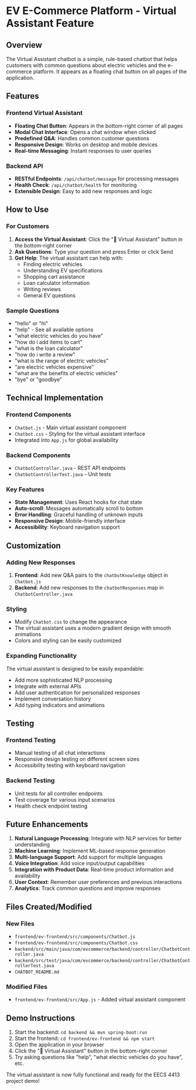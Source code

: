 # EV E-Commerce Platform - Virtual Assistant Feature

## Overview
The Virtual Assistant chatbot is a simple, rule-based chatbot that helps customers with common questions about electric vehicles and the e-commerce platform. It appears as a floating chat button on all pages of the application.

## Features

### Frontend Virtual Assistant
- **Floating Chat Button**: Appears in the bottom-right corner of all pages
- **Modal Chat Interface**: Opens a chat window when clicked
- **Predefined Q&A**: Handles common customer questions
- **Responsive Design**: Works on desktop and mobile devices
- **Real-time Messaging**: Instant responses to user queries

### Backend API
- **RESTful Endpoints**: `/api/chatbot/message` for processing messages
- **Health Check**: `/api/chatbot/health` for monitoring
- **Extensible Design**: Easy to add new responses and logic

## How to Use

### For Customers
1. **Access the Virtual Assistant**: Click the "💬 Virtual Assistant" button in the bottom-right corner
2. **Ask Questions**: Type your question and press Enter or click Send
3. **Get Help**: The virtual assistant can help with:
   - Finding electric vehicles
   - Understanding EV specifications
   - Shopping cart assistance
   - Loan calculator information
   - Writing reviews
   - General EV questions

### Sample Questions
- "hello" or "hi"
- "help" - See all available options
- "what electric vehicles do you have"
- "how do i add items to cart"
- "what is the loan calculator"
- "how do i write a review"
- "what is the range of electric vehicles"
- "are electric vehicles expensive"
- "what are the benefits of electric vehicles"
- "bye" or "goodbye"

## Technical Implementation

### Frontend Components
- `Chatbot.js` - Main virtual assistant component
- `Chatbot.css` - Styling for the virtual assistant interface
- Integrated into `App.js` for global availability

### Backend Components
- `ChatbotController.java` - REST API endpoints
- `ChatbotControllerTest.java` - Unit tests

### Key Features
- **State Management**: Uses React hooks for chat state
- **Auto-scroll**: Messages automatically scroll to bottom
- **Error Handling**: Graceful handling of unknown inputs
- **Responsive Design**: Mobile-friendly interface
- **Accessibility**: Keyboard navigation support

## Customization

### Adding New Responses
1. **Frontend**: Add new Q&A pairs to the `chatbotKnowledge` object in `Chatbot.js`
2. **Backend**: Add new responses to the `chatbotResponses` map in `ChatbotController.java`

### Styling
- Modify `Chatbot.css` to change the appearance
- The virtual assistant uses a modern gradient design with smooth animations
- Colors and styling can be easily customized

### Expanding Functionality
The virtual assistant is designed to be easily expandable:
- Add more sophisticated NLP processing
- Integrate with external APIs
- Add user authentication for personalized responses
- Implement conversation history
- Add typing indicators and animations

## Testing

### Frontend Testing
- Manual testing of all chat interactions
- Responsive design testing on different screen sizes
- Accessibility testing with keyboard navigation

### Backend Testing
- Unit tests for all controller endpoints
- Test coverage for various input scenarios
- Health check endpoint testing

## Future Enhancements

1. **Natural Language Processing**: Integrate with NLP services for better understanding
2. **Machine Learning**: Implement ML-based response generation
3. **Multi-language Support**: Add support for multiple languages
4. **Voice Integration**: Add voice input/output capabilities
5. **Integration with Product Data**: Real-time product information and availability
6. **User Context**: Remember user preferences and previous interactions
7. **Analytics**: Track common questions and improve responses

## Files Created/Modified

### New Files
- `frontend/ev-frontend/src/components/Chatbot.js`
- `frontend/ev-frontend/src/components/Chatbot.css`
- `backend/src/main/java/com/evcommerce/backend/controller/ChatbotController.java`
- `backend/src/test/java/com/evcommerce/backend/controller/ChatbotControllerTest.java`
- `CHATBOT_README.md`

### Modified Files
- `frontend/ev-frontend/src/App.js` - Added virtual assistant component

## Demo Instructions

1. Start the backend: `cd backend && mvn spring-boot:run`
2. Start the frontend: `cd frontend/ev-frontend && npm start`
3. Open the application in your browser
4. Click the "💬 Virtual Assistant" button in the bottom-right corner
5. Try asking questions like "help", "what electric vehicles do you have", etc.

The virtual assistant is now fully functional and ready for the EECS 4413 project demo! 